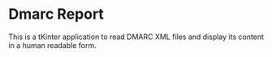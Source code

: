 # Dmarc Report

This is a tKinter application to read DMARC XML files and display its
content in a human readable form.

